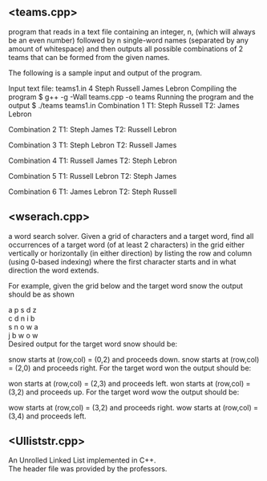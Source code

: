 <teams.cpp>
---------------------------------------------------------------------------
program that reads in a text file containing an integer, n, (which will always be an even number) followed by n single-word names (separated by any amount of whitespace) and then outputs all possible combinations of 2 teams that can be formed from the given names.

The following is a sample input and output of the program.

Input text file: teams1.in
4
Steph Russell  James
Lebron
Compiling the program
$ g++ -g -Wall teams.cpp -o teams
Running the program and the output
$ ./teams teams1.in
Combination 1
T1: Steph Russell
T2: James Lebron

Combination 2
T1: Steph James
T2: Russell Lebron

Combination 3
T1: Steph Lebron
T2: Russell James

Combination 4
T1: Russell James
T2: Steph Lebron

Combination 5
T1: Russell Lebron
T2: Steph James

Combination 6
T1: James Lebron
T2: Steph Russell

<wserach.cpp>
-------------------------------------------------------------------------------
a word search solver. Given a grid of characters and a target word, find all occurrences of a target word (of at least 2 characters) in the grid either vertically or horizontally (in either direction) by listing the row and column (using 0-based indexing) where the first character starts and in what direction the word extends.

For example, given the grid below and the target word snow the output should be as shown

a p s d z\
c d n i b\
s n o w a\
j b w o w\
Desired output for the target word snow should be:

snow starts at (row,col) = (0,2) and proceeds down.
snow starts at (row,col) = (2,0) and proceeds right.
For the target word won the output should be:

won starts at (row,col) = (2,3) and proceeds left.
won starts at (row,col) = (3,2) and proceeds up.
For the target word wow the output should be:

wow starts at (row,col) = (3,2) and proceeds right.
wow starts at (row,col) = (3,4) and proceeds left.

<Ulliststr.cpp>
-------------------------------------------------------------------------------
An Unrolled Linked List implemented in C++.\
The header file was provided by the professors.
